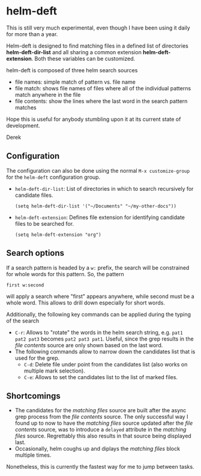 # helm-deft

This is still very much experimental, even though I have been using it
daily for more than a year.

Helm-deft is designed to find matching files in a defined list of directories
**helm-deft-dir-list** and all sharing a common extension **helm-deft-extension**.
Both these variables can be customized.

helm-deft is composed of three helm search sources

-   file names: simple match of pattern vs. file name
-   file match: shows file names of files where all of the individual patterns
    match anywhere in the file
-   file contents: show the lines where the last word in the search pattern
    matches

Hope this is useful for anybody stumbling upon it at its current
state of development.

Derek

## Configuration

The configuration can also be done using the normal `M-x
   customize-group` for the `helm-deft` configuration group.

-   `helm-deft-dir-list`: List of directories in which to search
    recursively for candidate files.
    
        (setq helm-deft-dir-list '("~/Documents" "~/my-other-docs"))
-   `helm-deft-extension`: Defines file extension for identifying
    candidate files to be searched for.
    
        (setq helm-deft-extension "org")

## Search options

If a search pattern is headed by a `w:` prefix, the search will be constrained
for whole words for this pattern. So, the pattern

    first w:second

will apply a search where "first" appears anywhere, while second
must be a whole word. This allows to drill down especially for
short words.

Additionally, the following key commands can be applied during the
typing of the search

-   `C-r`: Allows to "rotate" the words in the helm search string, e.g.
    `pat1 pat2 pat3` becomes `pat2 pat3 pat1`. Useful, since the grep
    results in the *file contents* source are only shown based on the
    last word.
-   The following commands allow to narrow down the candidates list that
    is used for the grep.
    -   `C-d`: Delete file under point from the candidates list (also works
        on multiple mark selection).
    -   `C-e`: Allows to set the candidates list to the list of marked files.

## Shortcomings

-   The candidates for the *matching files* source are built after
    the async grep process from the *file contents* source. The only
    successful way I found up to now to have the *matching files*
    source updated after the *file contents* source, was to introduce
    a `delayed` attribute in the *matching files* source. Regrettably
    this also results in that source being displayed
    last.
-   Occasionally, helm coughs up and diplays the *matching
    files* block multiple times.

Nonetheless, this is currently the fastest way for me to jump between
tasks.